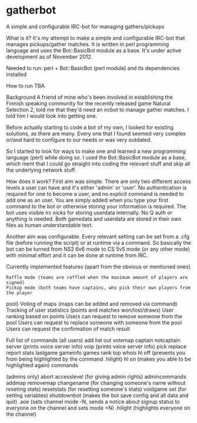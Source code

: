 gatherbot
=========

A simple and configurable IRC-bot for managing gathers/pickups


What is it?
It's my attempt to make a simple and configurable IRC-bot that manages pickups/gather 
matches. It is written in perl programming language and uses the Bot::BasicBot module as 
a base. It's under active development as of November 2012.

Needed to run: perl + Bot::BasicBot (perl module) and its dependencies installed

How to run
TBA

Background
A friend of mine who's been involved in establishing the Finnish speaking community for 
the recently released game Natural Selection 2, told me that they'd need an ircbot to 
manage gather matches. I told him I would look into getting one.

Before actually starting to code a bot of my own, I looked for existing solutions, as 
there are many. Every one that I found seemed very complex or/and hard to configure to 
our needs or was very outdated.

So I started to look for ways to make one and learned a new programming language (perl) 
while doing so. I used the Bot::BasicBot module as a base, which ment that I could go 
straight into coding the relevant stuff and skip all the underlying network stuff.

How does it work?
First aim was simple. There are only two different access levels a user can have and 
it's either 'admin' or 'user'. No authentication is required for one to become a user, 
and no explicit command is needed to add one as an user. You are simply added when you 
type your first command to the bot or otherwise storing your information is required. 
The bot uses visible irc nicks for storing userdata internally. No Q auth or anything is 
needed. Both gamedata and userdata are stored in their own files as human understandable 
text.

Another aim was configurable. Every relevant setting can be set from a .cfg file (before 
running the script) or at runtime via a command. So basically the bot can be turned from 
NS2 6v6 mode to CS 5v5 mode (or any other mode) with minimal effort and it can be done 
at runtime from IRC.

Currently implemented features (apart from the obvious or mentioned ones)

    Raffle mode (teams are raffled when the maximum amount of players are signed)
    Pickup mode (both teams have captains, who pick their own players from the player 
pool)
    Voting of maps (maps can be added and removed via command)
    Tracking of user statistics (points and matches won/lost/draws)
    User ranking based on points
    Users can request to remove someone from the pool
    Users can request to replace someone with someone from the pool
    Users can request the confirmation of match result


Full list of commands
(all users)
add
list
out
votemap
captain
notcaptain
server (prints voice server info)
voip (prints voice server info)
pick
replace
report
stats
lastgame
gameinfo
games
rank
top
whois
hl off (prevents you from being highlighted by the command .hilight)
hl on (makes you able to be highlighted again)
commands

(admins only)
abort
accesslevel (for giving admin rights)
admincommands
addmap
removemap
changename (for changing someone's name without reseting stats)
resetstats (for resetting someone's stats)
voidgame
set (for setting variables)
shutdownbot (makes the bot save config and all data and quit)
.aoe (sets channel mode -N, sends a notice about signup status to everyone on the 
channel and sets mode +N)
.hilight (highlights everyone on the channel)


